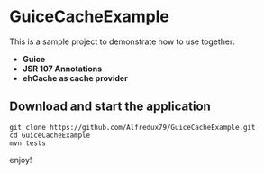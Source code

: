 # GuiceCacheExample

This is a sample project to demonstrate how to use together:

* **Guice**
* **JSR 107 Annotations**
* **ehCache as cache provider**

## Download and start the application

```
git clone https://github.com/Alfredux79/GuiceCacheExample.git
cd GuiceCacheExample
mvn tests
```

enjoy!


